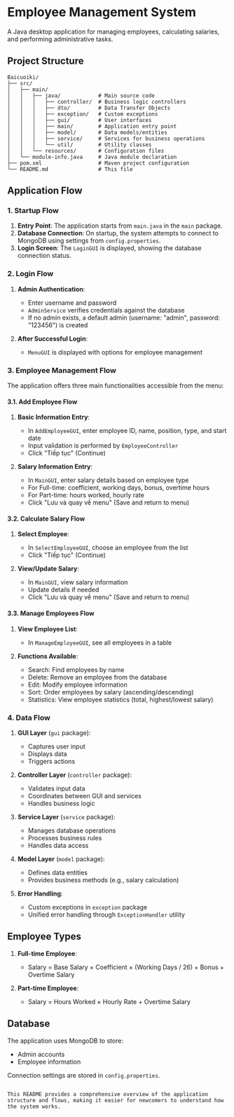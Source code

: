 # Employee Management System

A Java desktop application for managing employees, calculating salaries, and performing administrative tasks.

## Project Structure

```
Baicuoiki/
├── src/
│   ├── main/
│   │   ├── java/            # Main source code
│   │   │   ├── controller/  # Business logic controllers
│   │   │   ├── dto/         # Data Transfer Objects
│   │   │   ├── exception/   # Custom exceptions
│   │   │   ├── gui/         # User interfaces
│   │   │   ├── main/        # Application entry point
│   │   │   ├── model/       # Data models/entities
│   │   │   ├── service/     # Services for business operations
│   │   │   └── util/        # Utility classes
│   │   └── resources/       # Configuration files
│   └── module-info.java     # Java module declaration
├── pom.xml                  # Maven project configuration
└── README.md                # This file
```

## Application Flow

### 1. Startup Flow

1. **Entry Point**: The application starts from `main.java` in the `main` package.
2. **Database Connection**: On startup, the system attempts to connect to MongoDB using settings from `config.properties`.
3. **Login Screen**: The `LoginGUI` is displayed, showing the database connection status.

### 2. Login Flow

1. **Admin Authentication**:

    - Enter username and password
    - `AdminService` verifies credentials against the database
    - If no admin exists, a default admin (username: "admin", password: "123456") is created

2. **After Successful Login**:
    - `MenuGUI` is displayed with options for employee management

### 3. Employee Management Flow

The application offers three main functionalities accessible from the menu:

#### 3.1. Add Employee Flow

1. **Basic Information Entry**:

    - In `AddEmployeeGUI`, enter employee ID, name, position, type, and start date
    - Input validation is performed by `EmployeeController`
    - Click "Tiếp tục" (Continue)

2. **Salary Information Entry**:
    - In `MainGUI`, enter salary details based on employee type
    - For Full-time: coefficient, working days, bonus, overtime hours
    - For Part-time: hours worked, hourly rate
    - Click "Lưu và quay về menu" (Save and return to menu)

#### 3.2. Calculate Salary Flow

1. **Select Employee**:

    - In `SelectEmployeeGUI`, choose an employee from the list
    - Click "Tiếp tục" (Continue)

2. **View/Update Salary**:
    - In `MainGUI`, view salary information
    - Update details if needed
    - Click "Lưu và quay về menu" (Save and return to menu)

#### 3.3. Manage Employees Flow

1. **View Employee List**:

    - In `ManageEmployeeGUI`, see all employees in a table

2. **Functions Available**:
    - Search: Find employees by name
    - Delete: Remove an employee from the database
    - Edit: Modify employee information
    - Sort: Order employees by salary (ascending/descending)
    - Statistics: View employee statistics (total, highest/lowest salary)

### 4. Data Flow

1. **GUI Layer** (`gui` package):

    - Captures user input
    - Displays data
    - Triggers actions

2. **Controller Layer** (`controller` package):

    - Validates input data
    - Coordinates between GUI and services
    - Handles business logic

3. **Service Layer** (`service` package):

    - Manages database operations
    - Processes business rules
    - Handles data access

4. **Model Layer** (`model` package):

    - Defines data entities
    - Provides business methods (e.g., salary calculation)

5. **Error Handling**:
    - Custom exceptions in `exception` package
    - Unified error handling through `ExceptionHandler` utility

## Employee Types

1. **Full-time Employee**:

    - Salary = Base Salary × Coefficient × (Working Days / 26) + Bonus + Overtime Salary

2. **Part-time Employee**:
    - Salary = Hours Worked × Hourly Rate + Overtime Salary

## Database

The application uses MongoDB to store:

-   Admin accounts
-   Employee information

Connection settings are stored in `config.properties`.

```

This README provides a comprehensive overview of the application structure and flows, making it easier for newcomers to understand how the system works.
```
